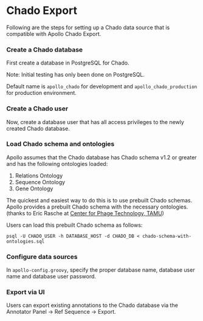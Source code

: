 # Chado Export

Following are the steps for setting up a Chado data source that is compatible with Apollo Chado Export.

### Create a Chado database

First create a database in PostgreSQL for Chado.

Note: Initial testing has only been done on PostgreSQL.

Default name is `apollo_chado` for development and `apollo_chado_production` for production environment.

### Create a Chado user

Now, create a database user that has all access privileges to the newly created Chado database.

### Load Chado schema and ontologies

Apollo assumes that the Chado database has Chado schema v1.2  or greater and has the following ontologies loaded:
1. Relations Ontology
2. Sequence Ontology
3. Gene Ontology


The quickest and easiest way to do this is to use prebuilt Chado schemas.
Apollo provides a prebuilt Chado schema with the necessary ontologies. (thanks to Eric Rasche at [Center for Phage Technology, TAMU](https://cpt.tamu.edu/computer-resources/chado-prebuilt-schema/))


Users can load this prebuilt Chado schema as follows:
```
psql -U CHADO_USER -h DATABASE_HOST -d CHADO_DB < chado-schema-with-ontologies.sql
```


### Configure data sources

In `apollo-config.groovy`, specify the proper database name, database user name and database user password.

### Export via UI

Users can export existing annotations to the Chado database via the Annotator Panel -> Ref Sequence -> Export.
